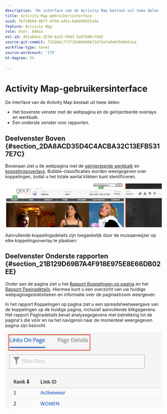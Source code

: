 ```yaml
---
description: 'De interface van de Activity Map bestaat uit twee delen '
title: Activity Map-gebruikersinterface
uuid: f6734b60-0b77-4f50-a45a-6a6936d1524e
feature: Activity Map
role: User, Admin
exl-id: 461abda1-3238-4a32-b9d3-5a57b00cf0d3
source-git-commit: 7226b4c77371b486006671d72efa9e0f0d9eb1ea
workflow-type: tm+mt
source-wordcount: '175'
ht-degree: 5%

---
```


# Activity Map-gebruikersinterface

De interface van de Activity Map bestaat uit twee delen:

* Het bovenste venster met de webpagina en de geïnjecteerde overlays en werkbalk.
* Een onderste venster voor rapporten.

## Deelvenster Boven {#section_2DA8ACD35D4C4ACBA32C13EFB5317E7C}

Bovenaan ziet u de webpagina met de [geïnjecteerde werkbalk](/help/analyze/activity-map/activitymap-standard-live.md) en [koppelingsoverlays](/help/analyze/activity-map/activitymap-gainerslosers.md). Bubble-classificaties worden weergegeven over koppelingen, zodat u het totale aantal klikken kunt identificeren.

![](assets/top_panel.png)

Aanvullende koppelingsdetails zijn toegankelijk door de muisaanwijzer op elke koppelingsoverlay te plaatsen:

## Deelvenster Onderste rapporten {#section_21B129D69B7A4F918E975E8E66DB02EE}

Onder aan de pagina ziet u het [Rapport Koppelingen op pagina](/help/analyze/activity-map/activitymap-links-report.md) en het [Rapport Paginadetails](/help/analyze/activity-map/activitymap-page-flow.md). Hiermee kunt u een overzicht van uw huidige webpaginagestatistieken en informatie over de paginastroom weergeven.

In het rapport Koppelingen op pagina ziet u een spreadsheetweergave van de koppelingen op de huidige pagina, inclusief aanvullende klikgegevens. Het rapport Paginadetails bevat analysegegevens met betrekking tot de pagina&#39;s die vóór en na het navigeren naar de momenteel weergegeven pagina zijn bezocht.

![](assets/bottom_panel.png)

